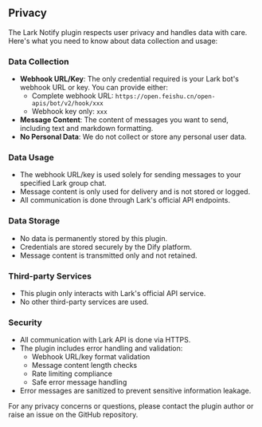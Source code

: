 ## Privacy

The Lark Notify plugin respects user privacy and handles data with care. Here's what you need to know about data collection and usage:

### Data Collection
- **Webhook URL/Key**: The only credential required is your Lark bot's webhook URL or key. You can provide either:
  - Complete webhook URL: `https://open.feishu.cn/open-apis/bot/v2/hook/xxx`
  - Webhook key only: `xxx`
- **Message Content**: The content of messages you want to send, including text and markdown formatting.
- **No Personal Data**: We do not collect or store any personal user data.

### Data Usage
- The webhook URL/key is used solely for sending messages to your specified Lark group chat.
- Message content is only used for delivery and is not stored or logged.
- All communication is done through Lark's official API endpoints.

### Data Storage
- No data is permanently stored by this plugin.
- Credentials are stored securely by the Dify platform.
- Message content is transmitted only and not retained.

### Third-party Services
- This plugin only interacts with Lark's official API service.
- No other third-party services are used.

### Security
- All communication with Lark API is done via HTTPS.
- The plugin includes error handling and validation:
  - Webhook URL/key format validation
  - Message content length checks
  - Rate limiting compliance
  - Safe error message handling
- Error messages are sanitized to prevent sensitive information leakage.

For any privacy concerns or questions, please contact the plugin author or raise an issue on the GitHub repository.